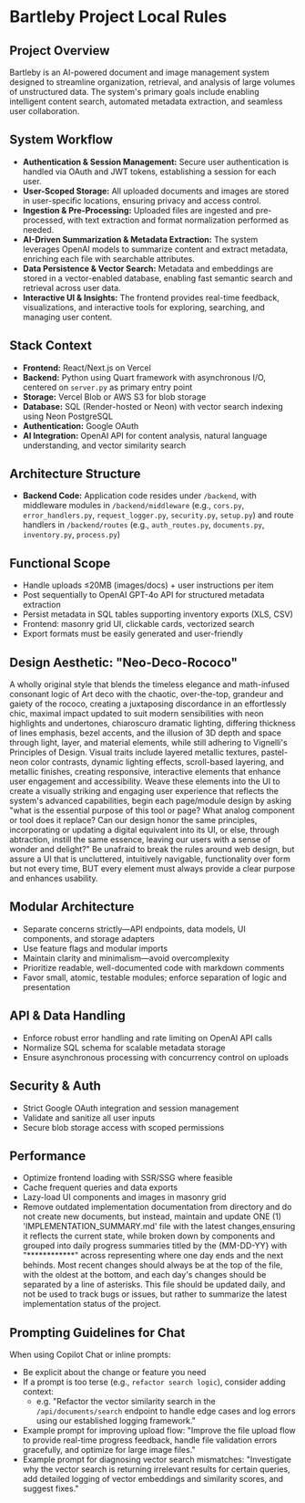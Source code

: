 # Bartleby Project Local Rules

## Project Overview
Bartleby is an AI-powered document and image management system designed to streamline organization, retrieval, and analysis of large volumes of unstructured data. The system's primary goals include enabling intelligent content search, automated metadata extraction, and seamless user collaboration.

## System Workflow
- **Authentication & Session Management:** Secure user authentication is handled via OAuth and JWT tokens, establishing a session for each user.
- **User-Scoped Storage:** All uploaded documents and images are stored in user-specific locations, ensuring privacy and access control.
- **Ingestion & Pre-Processing:** Uploaded files are ingested and pre-processed, with text extraction and format normalization performed as needed.
- **AI-Driven Summarization & Metadata Extraction:** The system leverages OpenAI models to summarize content and extract metadata, enriching each file with searchable attributes.
- **Data Persistence & Vector Search:** Metadata and embeddings are stored in a vector-enabled database, enabling fast semantic search and retrieval across user data.
- **Interactive UI & Insights:** The frontend provides real-time feedback, visualizations, and interactive tools for exploring, searching, and managing user content.

## Stack Context
- **Frontend:** React/Next.js on Vercel
- **Backend:** Python using Quart framework with asynchronous I/O, centered on `server.py` as primary entry point
- **Storage:** Vercel Blob or AWS S3 for blob storage
- **Database:** SQL (Render-hosted or Neon) with vector search indexing using Neon PostgreSQL
- **Authentication:** Google OAuth
- **AI Integration:** OpenAI API for content analysis, natural language understanding, and vector similarity search

## Architecture Structure
- **Backend Code:** Application code resides under `/backend`, with middleware modules in `/backend/middleware` (e.g., `cors.py`, `error_handlers.py`, `request_logger.py`, `security.py`, `setup.py`) and route handlers in `/backend/routes` (e.g., `auth_routes.py`, `documents.py`, `inventory.py`, `process.py`)

## Functional Scope
- Handle uploads ≤20MB (images/docs) + user instructions per item
- Post sequentially to OpenAI GPT-4o API for structured metadata extraction
- Persist metadata in SQL tables supporting inventory exports (XLS, CSV)
- Frontend: masonry grid UI, clickable cards, vectorized search
- Export formats must be easily generated and user-friendly

## Design Aesthetic: "Neo-Deco-Rococo"
A wholly original style that blends the timeless elegance and math-infused consonant logic of Art deco with the chaotic, over-the-top, grandeur and gaiety of the rococo, creating a juxtaposing discordance in an effortlessly chic, maximal impact updated to suit modern sensibilities with neon highlights and undertones, chiaroscuro dramatic lighting, differing thickness of lines emphasis, bezel accents, and the illusion of 3D depth and space through light, layer, and material elements, while still adhering to Vignelli's Principles of Design.  Visual traits include layered metallic textures, pastel-neon color contrasts, dynamic lighting effects, scroll-based layering, and metallic finishes, creating responsive, interactive elements that enhance user engagement and accessibility. Weave these elements into the UI to create a visually striking and engaging user experience that reflects the system's advanced capabilities, begin each page/module design by asking "what is the essential purpose of this tool or page? What analog component or tool does it replace? Can our design honor the same principles, incorporating or updating a digital equivalent into its UI, or else, through abtraction, instill the same essence, leaving our users with a sense of wonder and delight?" Be unafraid to break the rules around web design, but assure a UI that is uncluttered, intuitively navigable, functionality over form but not every time, BUT every element must always provide a clear purpose and enhances usability.

## Modular Architecture
- Separate concerns strictly—API endpoints, data models, UI components, and storage adapters
- Use feature flags and modular imports
- Maintain clarity and minimalism—avoid overcomplexity
- Prioritize readable, well-documented code with markdown comments
- Favor small, atomic, testable modules; enforce separation of logic and presentation

## API & Data Handling
- Enforce robust error handling and rate limiting on OpenAI API calls
- Normalize SQL schema for scalable metadata storage
- Ensure asynchronous processing with concurrency control on uploads
                                                      
## Security & Auth
- Strict Google OAuth integration and session management
- Validate and sanitize all user inputs
- Secure blob storage access with scoped permissions

## Performance
- Optimize frontend loading with SSR/SSG where feasible
- Cache frequent queries and data exports
- Lazy-load UI components and images in masonry grid
- Remove outdated implementation documentation from directory and do not create new documents,  but instead, maintain and update ONE (1)  'IMPLEMENTATION_SUMMARY.md' file with the latest changes,ensuring it reflects the current state, while broken down by components and grouped into daily progress summaries titled by the {MM-DD-YY} with "************" across representing where one day ends and the next behinds.  Most recent changes should always be at the top of the file, with the oldest at the bottom, and each day's changes should be separated by a line of asterisks.  This file should be updated daily, and not be used to track bugs or issues, but rather to summarize the latest implementation status of the project.

## Prompting Guidelines for Chat
When using Copilot Chat or inline prompts:
- Be explicit about the change or feature you need
- If a prompt is too terse (e.g., `refactor search logic`), consider adding context:
  - e.g. "Refactor the vector similarity search in the `/api/documents/search` endpoint to handle edge cases and log errors using our established logging framework."
- Example prompt for improving upload flow:
  "Improve the file upload flow to provide real-time progress feedback, handle file validation errors gracefully, and optimize for large image files."
- Example prompt for diagnosing vector search mismatches:
  "Investigate why the vector search is returning irrelevant results for certain queries, add detailed logging of vector embeddings and similarity scores, and suggest fixes."
